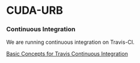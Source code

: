 # CUDA-URB



### Continuous Integration

We are running continuous integration on Travis-CI.

[Basic Concepts for Travis Continuous Integration](https://docs.travis-ci.com/user/for-beginners/)


